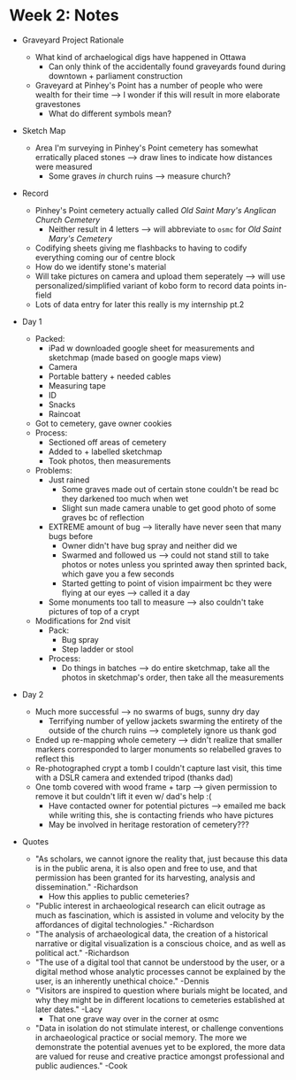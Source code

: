 # Week 2: Notes

- Graveyard Project Rationale
  - What kind of archaelogical digs have happened in Ottawa
    - Can only think of the accidentally found graveyards found during downtown + parliament construction
  - Graveyard at Pinhey's Point has a number of people who were wealth for their time --> I wonder if this will result in more elaborate gravestones
    - What do different symbols mean?

- Sketch Map
  - Area I'm surveying in Pinhey's Point cemetery has somewhat erratically placed stones --> draw lines to indicate how distances were measured
    - Some graves *in* church ruins --> measure church?

- Record
  - Pinhey's Point cemetery actually called *Old Saint Mary's Anglican Church Cemetery*
    - Neither result in 4 letters --> will abbreviate to `osmc` for *Old Saint Mary's Cemetery*
  - Codifying sheets giving me flashbacks to having to codify everything coming our of centre block
  - How do we identify stone's material
  - Will take pictures on camera and upload them seperately --> will use personalized/simplified variant of kobo form to record data points in-field
  - Lots of data entry for later this really is my internship pt.2

- Day 1
  - Packed:
    - iPad w downloaded google sheet for measurements and sketchmap (made based on google maps view)
    - Camera
    - Portable battery + needed cables
    - Measuring tape
    - ID
    - Snacks
    - Raincoat
  - Got to cemetery, gave owner cookies
  - Process:
    - Sectioned off areas of cemetery
    - Added to + labelled sketchmap
    - Took photos, then measurements
  - Problems:
    - Just rained
      - Some graves made out of certain stone couldn't be read bc they darkened too much when wet
      - Slight sun made camera unable to get good photo of some graves bc of reflection
    - EXTREME amount of bug --> literally have never seen that many bugs before
      - Owner didn't have bug spray and neither did we
      - Swarmed and followed us --> could not stand still to take photos or notes unless you sprinted away then sprinted back, which gave you a few seconds
      - Started getting to point of vision impairment bc they were flying at our eyes --> called it a day
    - Some monuments too tall to measure --> also couldn't take pictures of top of a crypt
  - Modifications for 2nd visit
    - Pack:
      - Bug spray
      - Step ladder or stool
    - Process:
      - Do things in batches --> do entire sketchmap, take all the photos in sketchmap's order, then take all the measurements

- Day 2
  - Much more successful --> no swarms of bugs, sunny dry day
    - Terrifying number of yellow jackets swarming the entirety of the outside of the church ruins --> completely ignore us thank god
  - Ended up re-mapping whole cemetery --> didn't realize that smaller markers corresponded to larger monuments so relabelled graves to reflect this
  - Re-photographed crypt a tomb I couldn't capture last visit, this time with a DSLR camera and extended tripod (thanks dad)
  - One tomb covered with wood frame + tarp --> given permission to remove it but couldn't lift it even w/ dad's help :(
    - Have contacted owner for potential pictures --> emailed me back while writing this, she is contacting friends who have pictures
    - May be involved in heritage restoration of cemetery???

- Quotes
  - "As scholars, we cannot ignore the reality that, just because this data is in the public arena, it is also open and free to use, and that permission has been granted for its harvesting, analysis and dissemination." -Richardson
    - How this applies to public cemeteries?
  - "Public interest in archaeological research can elicit outrage as much as fascination, which is assisted in volume and velocity by the affordances of digital technologies." -Richardson
  -  "The analysis of archaeological data, the creation of a historical narrative or digital visualization is a conscious choice, and as well as political act." -Richardson
  - "The use of a digital tool that cannot be understood by the user, or a digital method whose analytic processes cannot be explained by the user, is an inherently unethical choice." -Dennis
  - "Visitors are inspired to question where burials might be located, and why they might be in different locations to cemeteries established at later dates." -Lacy
    - That one grave way over in the corner at osmc
  - "Data in isolation do not stimulate interest, or challenge conventions in archaeological practice or social memory. The more we demonstrate the potential avenues yet to be explored, the more data are valued for reuse and creative practice amongst professional and public audiences." -Cook
